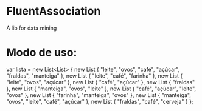# FluentAssociation
A lib for data mining

# Modo de uso:

var lista = new List<List<string>>
            {
                new List<string> { "leite", "ovos", "café", "açúcar", "fraldas", "manteiga" },
                new List<string> { "leite", "café", "farinha" },
                new List<string> { "leite", "ovos", "açúcar" },
                new List<string> { "café", "açúcar" },
                new List<string> { "fraldas" },
                new List<string> { "manteiga", "ovos", "leite" },
                new List<string> { "café", "açúcar", "leite", "ovos" },
                new List<string> { "farinha", "manteiga", "ovos" },
                new List<string> { "manteiga", "ovos", "leite", "café", "açúcar" },
                new List<string> { "fraldas", "café", "cerveja" }
            };
